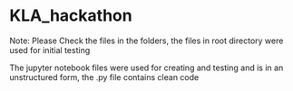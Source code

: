 # KLA_hackathon

Note:
Please Check the files in the folders, the files in root directory were used for initial testing

The jupyter notebook files were used for creating and testing and is in an unstructured form, the .py file contains clean code
